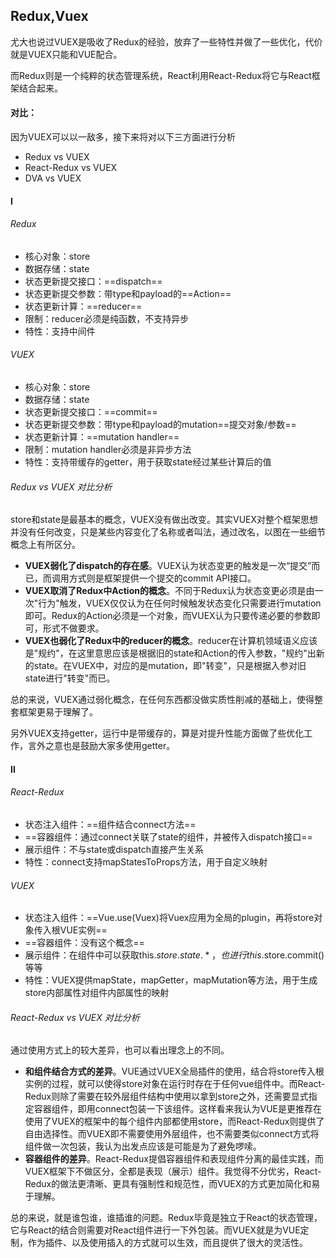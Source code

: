 



## Redux,Vuex

 尤大也说过VUEX是吸收了Redux的经验，放弃了一些特性并做了一些优化，代价就是VUEX只能和VUE配合。

而Redux则是一个纯粹的状态管理系统，React利用React-Redux将它与React框架结合起来。  

#### 对比：
因为VUEX可以以一敌多，接下来将对以下三方面进行分析
- Redux vs VUEX
- React-Redux vs VUEX
- DVA vs VUEX

#### I

###### Redux
- 核心对象：store
- 数据存储：state
- 状态更新提交接口：==dispatch==
- 状态更新提交参数：带type和payload的==Action==
- 状态更新计算：==reducer==
- 限制：reducer必须是纯函数，不支持异步
- 特性：支持中间件

###### VUEX
- 核心对象：store
- 数据存储：state
- 状态更新提交接口：==commit==
- 状态更新提交参数：带type和payload的mutation==提交对象/参数==
- 状态更新计算：==mutation handler==
- 限制：mutation handler必须是非异步方法
- 特性：支持带缓存的getter，用于获取state经过某些计算后的值

###### Redux vs VUEX 对比分析
store和state是最基本的概念，VUEX没有做出改变。其实VUEX对整个框架思想并没有任何改变，只是某些内容变化了名称或者叫法，通过改名，以图在一些细节概念上有所区分。
- **VUEX弱化了dispatch的存在感**。VUEX认为状态变更的触发是一次“提交”而已，而调用方式则是框架提供一个提交的commit API接口。
- **VUEX取消了Redux中Action的概念**。不同于Redux认为状态变更必须是由一次"行为"触发，VUEX仅仅认为在任何时候触发状态变化只需要进行mutation即可。Redux的Action必须是一个对象，而VUEX认为只要传递必要的参数即可，形式不做要求。
- **VUEX也弱化了Redux中的reducer的概念**。reducer在计算机领域语义应该是"规约"，在这里意思应该是根据旧的state和Action的传入参数，"规约"出新的state。在VUEX中，对应的是mutation，即"转变"，只是根据入参对旧state进行"转变"而已。

总的来说，VUEX通过弱化概念，在任何东西都没做实质性削减的基础上，使得整套框架更易于理解了。

另外VUEX支持getter，运行中是带缓存的，算是对提升性能方面做了些优化工作，言外之意也是鼓励大家多使用getter。

#### II

###### React-Redux
- 状态注入组件：==<Provider/>组件结合connect方法==
- ==容器组件：通过connect关联了state的组件，并被传入dispatch接口==
- 展示组件：不与state或dispatch直接产生关系
- 特性：connect支持mapStatesToProps方法，用于自定义映射

###### VUEX
- 状态注入组件：==Vue.use(Vuex)将Vuex应用为全局的plugin，再将store对象传入根VUE实例==
- ==容器组件：没有这个概念==
- 展示组件：在组件中可以获取this.$store.state.*，也进行this.$store.commit()等等
- 特性：VUEX提供mapState，mapGetter，mapMutation等方法，用于生成store内部属性对组件内部属性的映射

###### React-Redux vs VUEX 对比分析
通过使用方式上的较大差异，也可以看出理念上的不同。
- **和组件结合方式的差异**。VUE通过VUEX全局插件的使用，结合将store传入根实例的过程，就可以使得store对象在运行时存在于任何vue组件中。而React-Redux则除了需要在较外层组件结构中使用<Provider/>以拿到store之外，还需要显式指定容器组件，即用connect包装一下该组件。这样看来我认为VUE是更推荐在使用了VUEX的框架中的每个组件内部都使用store，而React-Redux则提供了自由选择性。而VUEX即不需要使用外层组件，也不需要类似connect方式将组件做一次包装，我认为出发点应该是可能是为了避免啰嗦。
- **容器组件的差异**。React-Redux提倡容器组件和表现组件分离的最佳实践，而VUEX框架下不做区分，全都是表现（展示）组件。我觉得不分优劣，React-Redux的做法更清晰、更具有强制性和规范性，而VUEX的方式更加简化和易于理解。

总的来说，就是谁包谁，谁插谁的问题。Redux毕竟是独立于React的状态管理，它与React的结合则需要对React组件进行一下外包装。而VUEX就是为VUE定制，作为插件、以及使用插入的方式就可以生效，而且提供了很大的灵活性。

